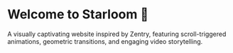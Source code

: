 # Welcome to Starloom 👋

A visually captivating website inspired by Zentry, featuring scroll-triggered animations, geometric transitions, and engaging video storytelling.
